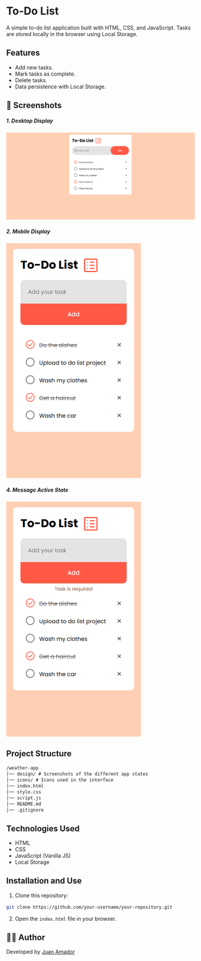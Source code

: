 # To-Do List

A simple to-do list application built with HTML, CSS, and JavaScript. Tasks are stored locally in the browser using Local Storage.

## Features

- Add new tasks.
- Mark tasks as complete.
- Delete tasks.
- Data persistence with Local Storage.

## 📸 Screenshots

##### 1. Desktop Display

![Desktop Display](./design/desktop.png)

##### 2. Mobile Display

![Mobile Display](./design/mobile.png)

##### 4. Message Active State

![Active Alert Message](./design/active-task-alert.png)

## Project Structure

```
/weather-app
│── design/ # Screenshots of the different app states
│── icons/ # Icons used in the interface
│── index.html
│── style.css
│── script.js
│── README.md
│── .gitignore
```

## Technologies Used

- HTML
- CSS
- JavaScript (Vanilla JS)
- Local Storage

## Installation and Use

1. Clone this repository:

```bash
git clone https://github.com/your-username/your-repository.git
```

2. Open the `index.html` file in your browser.

## 👨‍💻 Author

Developed by [Juan Amador](https://github.com/juanamador1009)
